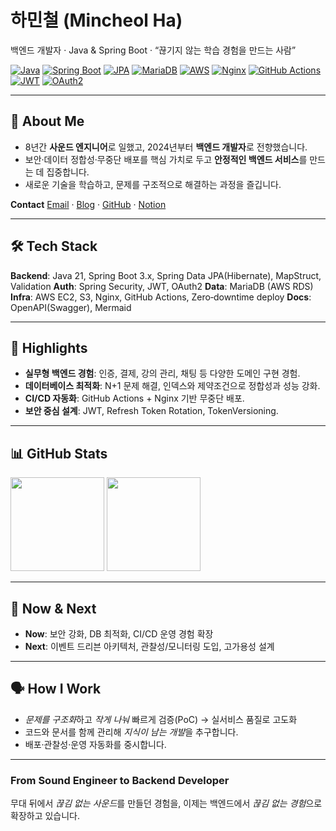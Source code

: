 # 하민철 (Mincheol Ha)

백엔드 개발자 · Java & Spring Boot · “끊기지 않는 학습 경험을 만드는 사람”

[![Java](https://img.shields.io/badge/Java-21+-red?logo=openjdk)](https://www.oracle.com/java/) [![Spring Boot](https://img.shields.io/badge/Spring%20Boot-3.x-6DB33F?logo=spring-boot\&logoColor=white)](https://spring.io/projects/spring-boot) [![JPA](https://img.shields.io/badge/JPA%20\(Hibernate\)-59666C?logo=hibernate)](https://hibernate.org/) [![MariaDB](https://img.shields.io/badge/MariaDB-003545?logo=mariadb\&logoColor=white)](https://mariadb.org/) [![AWS](https://img.shields.io/badge/AWS-232F3E?logo=amazon-aws)](https://aws.amazon.com/) [![Nginx](https://img.shields.io/badge/Nginx-009639?logo=nginx\&logoColor=white)](https://nginx.org/) [![GitHub Actions](https://img.shields.io/badge/GitHub%20Actions-CI%2FCD-2088FF?logo=github-actions\&logoColor=white)](https://github.com/features/actions) [![JWT](https://img.shields.io/badge/JWT-Security-000000?logo=jsonwebtokens\&logoColor=white)](https://jwt.io/) [![OAuth2](https://img.shields.io/badge/OAuth2-Authentication-FFCD00?logo=openid\&logoColor=000)](#)

---

## 👋 About Me

* 8년간 **사운드 엔지니어**로 일했고, 2024년부터 **백엔드 개발자**로 전향했습니다.
* 보안·데이터 정합성·무중단 배포를 핵심 가치로 두고 **안정적인 백엔드 서비스**를 만드는 데 집중합니다.
* 새로운 기술을 학습하고, 문제를 구조적으로 해결하는 과정을 즐깁니다.

**Contact**
[Email](mailto:hmc0501@gmail.com) · [Blog](https://blog.naver.com/m1nch201) · [GitHub](https://github.com/Mincheol-Ha) · [Notion](https://iii.ad/a3943d)

---

## 🛠 Tech Stack

**Backend**: Java 21, Spring Boot 3.x, Spring Data JPA(Hibernate), MapStruct, Validation
**Auth**: Spring Security, JWT, OAuth2
**Data**: MariaDB (AWS RDS)
**Infra**: AWS EC2, S3, Nginx, GitHub Actions, Zero‑downtime deploy
**Docs**: OpenAPI(Swagger), Mermaid

---

## 🌟 Highlights

* **실무형 백엔드 경험**: 인증, 결제, 강의 관리, 채팅 등 다양한 도메인 구현 경험.
* **데이터베이스 최적화**: N+1 문제 해결, 인덱스와 제약조건으로 정합성과 성능 강화.
* **CI/CD 자동화**: GitHub Actions + Nginx 기반 무중단 배포.
* **보안 중심 설계**: JWT, Refresh Token Rotation, TokenVersioning.

---

## 📊 GitHub Stats

<p>
  <img src="https://github-readme-stats.vercel.app/api?username=Mincheol-Ha&show_icons=true" height="150"/>
  <img src="https://github-readme-stats.vercel.app/api/top-langs/?username=Mincheol-Ha&layout=compact" height="150"/>
</p>

---

## 🧭 Now & Next

* **Now**: 보안 강화, DB 최적화, CI/CD 운영 경험 확장
* **Next**: 이벤트 드리븐 아키텍처, 관찰성/모니터링 도입, 고가용성 설계

---

## 🗣️ How I Work

* *문제를 구조화*하고 *작게 나눠* 빠르게 검증(PoC) → 실서비스 품질로 고도화
* 코드와 문서를 함께 관리해 *지식이 남는 개발*을 추구합니다.
* 배포·관찰성·운영 자동화를 중시합니다.

---

### From Sound Engineer to Backend Developer

무대 뒤에서 *끊김 없는 사운드*를 만들던 경험을, 이제는 백엔드에서 *끊김 없는 경험*으로 확장하고 있습니다.


<!--
**Mincheol-Ha/Mincheol-Ha** is a ✨ _special_ ✨ repository because its `README.md` (this file) appears on your GitHub profile.

Here are some ideas to get you started:

- 🔭 I’m currently working on ...
- 🌱 I’m currently learning ...
- 👯 I’m looking to collaborate on ...
- 🤔 I’m looking for help with ...
- 💬 Ask me about ...
- 📫 How to reach me: ...
- 😄 Pronouns: ...
- ⚡ Fun fact: ...
-->
